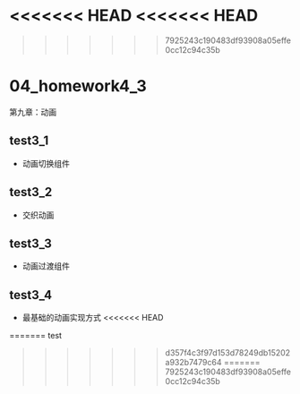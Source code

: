 <<<<<<< HEAD
<<<<<<< HEAD
=======
>>>>>>> 7925243c190483df93908a05effe0cc12c94c35b
# 04_homework4_3

第九章：动画

## test3_1

- 动画切换组件

## test3_2

- 交织动画

## test3_3

- 动画过渡组件

## test3_4

- 最基础的动画实现方式
<<<<<<< HEAD

=======
test
>>>>>>> d357f4c3f97d153d78249db15202a932b7479c64
=======
>>>>>>> 7925243c190483df93908a05effe0cc12c94c35b
